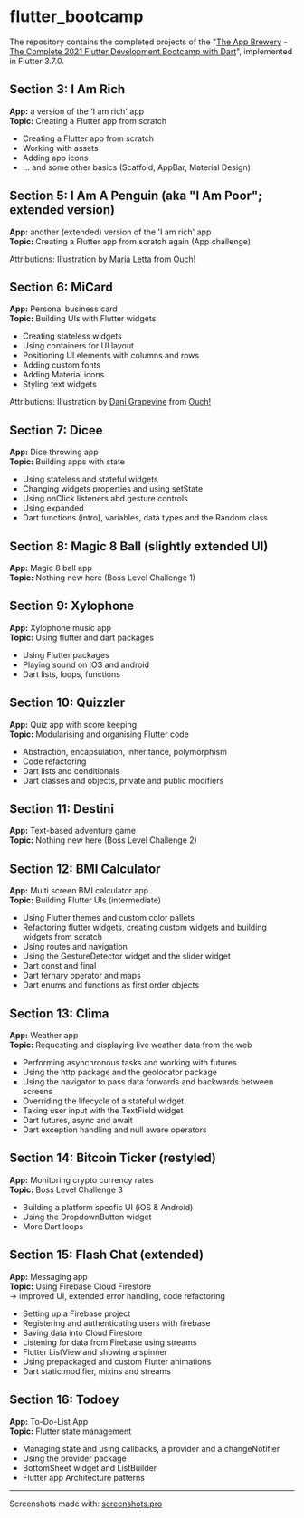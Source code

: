 # flutter_bootcamp

The repository contains the completed projects of the "[The App Brewery](https://appbrewery.com) - [The Complete 2021 Flutter Development Bootcamp with Dart](https://www.appbrewery.co/p/flutter-development-bootcamp-with-dart)", implemented in Flutter 3.7.0.

## Section 3: I Am Rich

**App:** a version of the 'I am rich' app<br />
**Topic:** Creating a Flutter app from scratch

- Creating a Flutter app from scratch
- Working with assets
- Adding app icons
- ... and some other basics (Scaffold, AppBar, Material Design)


## Section 5: I Am A Penguin (aka "I Am Poor"; extended version)

**App:** another (extended) version of the 'I am rich' app<br />
**Topic:** Creating a Flutter app from scratch again (App challenge)<br />

Attributions: Illustration by [Maria Letta](https://icons8.com/illustrations/author/ZzX8QJV19tuE) from [Ouch!]("https://icons8.com/illustrations")


## Section 6: MiCard

**App:** Personal business card<br />
**Topic:** Building UIs with Flutter widgets

- Creating stateless widgets
- Using containers for UI layout
- Positioning UI elements with columns and rows
- Adding custom fonts
- Adding Material icons
- Styling text widgets

Attributions: Illustration by [Dani Grapevine](https://icons8.com/illustrations/author/JTmm71Rqvb2T) from [Ouch!]("https://icons8.com/illustrations")


## Section 7: Dicee

**App:** Dice throwing app<br />
**Topic:** Building apps with state

- Using stateless and stateful widgets
- Changing widgets properties and using setState
- Using onClick listeners abd gesture controls
- Using expanded
- Dart functions (intro), variables, data types and the Random class


## Section 8: Magic 8 Ball (slightly extended UI)

**App:** Magic 8 ball app<br />
**Topic:** Nothing new here (Boss Level Challenge 1)


## Section 9: Xylophone

**App:** Xylophone music app<br />
**Topic:** Using flutter and dart packages

- Using Flutter packages
- Playing sound on iOS and android
- Dart lists, loops, functions


## Section 10: Quizzler

**App:** Quiz app with score keeping<br />
**Topic:** Modularising and organising Flutter code

- Abstraction, encapsulation, inheritance, polymorphism
- Code refactoring
- Dart lists and conditionals
- Dart classes and objects, private and public modifiers

## Section 11: Destini

**App:** Text-based adventure game<br />
**Topic:** Nothing new here (Boss Level Challenge 2)


## Section 12: BMI Calculator

**App:** Multi screen BMI calculator app<br />
**Topic:** Building Flutter UIs (intermediate)

- Using Flutter themes and custom color pallets
- Refactoring flutter widgets, creating custom widgets and building widgets from scratch
- Using routes and navigation
- Using the GestureDetector widget and the slider widget
- Dart const and final
- Dart ternary operator and maps
- Dart enums and functions as first order objects


## Section 13: Clima

**App:** Weather app<br />
**Topic:** Requesting and displaying live weather data from the web

- Performing asynchronous tasks and working with futures
- Using the http package and the geolocator package
- Using the navigator to pass data forwards and backwards between screens
- Overriding the lifecycle of a stateful widget
- Taking user input with the TextField widget
- Dart futures, async and await
- Dart exception handling and null aware operators


## Section 14: Bitcoin Ticker (restyled)

**App:** Monitoring crypto currency rates<br />
**Topic:** Boss Level Challenge 3

- Building a platform specfic UI (iOS & Android)
- Using the DropdownButton widget
- More Dart loops


## Section 15: Flash Chat (extended)

**App:** Messaging app<br />
**Topic:** Using Firebase Cloud Firestore<br />
&rarr; improved UI, extended error handling, code refactoring

- Setting up a Firebase project
- Registering and authenticating users with firebase
- Saving data into Cloud Firestore
- Listening for data from Firebase using streams
- Flutter ListView and showing a spinner
- Using prepackaged and custom Flutter animations
- Dart static modifier, mixins and streams


## Section 16: Todoey

**App:** To-Do-List App<br />
**Topic:** Flutter state management

- Managing state and using callbacks, a provider and a changeNotifier
- Using the provider package
- BottomSheet widget and ListBuilder
- Flutter app Architecture patterns

___

Screenshots made with: [screenshots.pro](https://screenshots.pro/)
